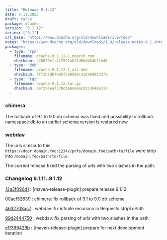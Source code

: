 ```yaml
---
title: "Release 9.1.12"
date: 8.11.2023
draft: false
package: dCache
version: "9.1.12"
series: ["9.1"]
url_base: "https://www.dcache.org/old/downloads/1.9/repo"
notes: "https://www.dcache.org/old/downloads/1.9/release-notes-9.1.shtml"
packages:
  - type: "rpm"
    filename: dcache-9.1.12-1.noarch.rpm
    checksum: c20059efc4f2591ab31d6bdb64bffb46
  - type: "deb"
    filename: dcache_9.1.12-1_all.deb
    checksum: 7f71b2d67685faa0d68ca169009533fe
  - type: "tgz"
    filename: dcache-9.1.12.tar.gz
    checksum: aef296ea7c78d1aba6a4cd2cab48e317
---
```


### chimera


The  rollback of 9.1 to 9.0 db schema was fixed and  possibility to rollback namespace db to an earlier schema version is restored now.



### webdav

The urls similar to this `https://door.domain.foo:1234//pnfs/domain.foo/path/to/file`
were strip  into `/domain.foo/path/to/file`.

The current release fixed the  parsing of urls with two slashes in the path.


### Changelog 9.1.11..9.1.12

<!-- git log 9.1.11..9.1.12 -no-merges -format='[%h](https://github.com/dcache/dcache/commit/%H)%n:   %s%n' -->

[12a3f096d1](https://github.com/dcache/dcache/commit/12a3f096d1dde33badf6192656e17b057881fd3c)
:   [maven-release-plugin] prepare release 9.1.12

[00acf52639](https://github.com/dcache/dcache/commit/00acf526394f651381b312517091b31d5241e1ca)
:   chimera: fix rollback of 9.1 to 9.0 db schema

[4632708ac7](https://github.com/dcache/dcache/commit/4632708ac7d7edb6b7e7d12f7ff23aad9e494e96)
:   webdav: fix infinite recursion in Requests.stripToPath

[99d2444750](https://github.com/dcache/dcache/commit/99d24447508abaebe99b2a9d1795e6c152b42bc2)
:   webdav: fix parsing of urls with two slashes in the path

[e1f399429b](https://github.com/dcache/dcache/commit/e1f399429b1d4980ac0ce90d7f45c9b2f4a66a6e)
:   [maven-release-plugin] prepare for next development iteration

